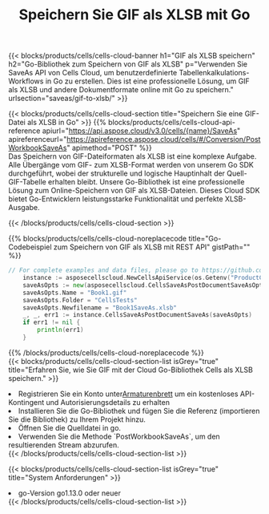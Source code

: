 ﻿---
title:  Speichern Sie GIF als XLSB mit Go
description:  Verwendung von Aspose.Cells Cloud SDK für Go zum Speichern von GIF-Formatdateien als XLSB-Formatdateien.
kwords: Excel, Save GIF as XLSB, REST, Go
howto: How to save GIF as XLSB using Aspose.Cells Cloud Go library.
---
{{< blocks/products/cells/cells-cloud-banner h1="GIF als XLSB speichern" h2="Go-Bibliothek zum Speichern von GIF als XLSB" p="Verwenden Sie SaveAs API von Cells Cloud, um benutzerdefinierte Tabellenkalkulations-Workflows in Go zu erstellen. Dies ist eine professionelle Lösung, um GIF als XLSB und andere Dokumentformate online mit Go zu speichern." urlsection="saveas/gif-to-xlsb/" >}}

{{< blocks/products/cells/cells-cloud-section title="Speichern Sie eine GIF-Datei als XLSB in Go" >}}
{{% blocks/products/cells/cells-cloud-api-reference apiurl="https://api.aspose.cloud/v3.0/cells/{name}/SaveAs" apireferenceurl="https://apireference.aspose.cloud/cells/#/Conversion/PostWorkbookSaveAs" apimethod="POST" %}}
<br/>
Das Speichern von GIF-Dateiformaten als XLSB ist eine komplexe Aufgabe. Alle Übergänge vom GIF- zum XLSB-Format werden von unserem Go SDK durchgeführt, wobei der strukturelle und logische Hauptinhalt der Quell-GIF-Tabelle erhalten bleibt. Unsere Go-Bibliothek ist eine professionelle Lösung zum Online-Speichern von GIF als XLSB-Dateien. Dieses Cloud SDK bietet Go-Entwicklern leistungsstarke Funktionalität und perfekte XLSB-Ausgabe.

{{< /blocks/products/cells/cells-cloud-section >}}

{{% blocks/products/cells/cells-cloud-noreplacecode title="Go-Codebeispiel zum Speichern von GIF als XLSB mit REST API" gistPath="" %}}
  
```go
// For complete examples and data files, please go to https://github.com/aspose-cells-cloud/aspose-cells-cloud-go/
    instance := asposecellscloud.NewCellsApiService(os.Getenv("ProductClientId"), os.Getenv("ProductClientSecret"))
    saveAsOpts := new(asposecellscloud.CellsSaveAsPostDocumentSaveAsOpts)
    saveAsOpts.Name = "Book1.gif"
    saveAsOpts.Folder = "CellsTests"
    saveAsOpts.Newfilename = "Book1SaveAs.xlsb"
    _, _, err1 := instance.CellsSaveAsPostDocumentSaveAs(saveAsOpts)
    if err1 != nil {
	    println(err1)
    }
```
  
{{% /blocks/products/cells/cells-cloud-noreplacecode %}}
<br/>
{{< blocks/products/cells/cells-cloud-section-list isGrey="true" title="Erfahren Sie, wie Sie GIF mit der Cloud Go-Bibliothek Cells als XLSB speichern." >}}
<li> Registrieren Sie ein Konto unter<a href="https://dashboard.aspose.cloud/">Armaturenbrett</a> um ein kostenloses API-Kontingent und Autorisierungsdetails zu erhalten</li>
<li>Installieren Sie die Go-Bibliothek und fügen Sie die Referenz (importieren Sie die Bibliothek) zu Ihrem Projekt hinzu.</li>
<li>Öffnen Sie die Quelldatei in go.</li>
<li>Verwenden Sie die Methode `PostWorkbookSaveAs`, um den resultierenden Stream abzurufen.</li>
{{< /blocks/products/cells/cells-cloud-section-list >}}

{{< blocks/products/cells/cells-cloud-section-list isGrey="true" title="System Anforderungen" >}}
<li>go-Version go1.13.0 oder neuer</li>
{{< /blocks/products/cells/cells-cloud-section-list >}}
